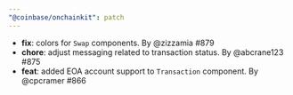 ```yaml
---
"@coinbase/onchainkit": patch
---
```


- **fix**: colors for `Swap` components. By @zizzamia #879
- **chore**: adjust messaging related to transaction status. By @abcrane123 #875
- **feat**: added EOA account support to `Transaction` component. By @cpcramer #866
